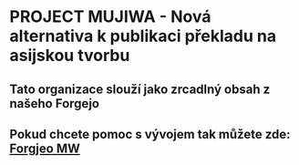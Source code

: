 # PROJECT MUJIWA - Nová alternativa k publikaci překladu na asijskou tvorbu

## Tato organizace slouží jako zrcadlný obsah z našeho Forgejo

## Pokud chcete pomoc s vývojem tak můžete zde: [Forgjeo MW](https://forgejo.mujiwa.cz)
